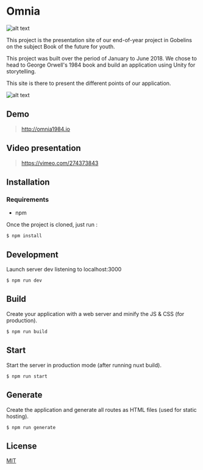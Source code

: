 # Omnia
![alt text](http://antoineabbou.fr/omnia1.png)


This project is the presentation site of our end-of-year project in Gobelins on the subject Book of the future for youth.

This project was built over the period of January to June 2018. We chose to head to George Orwell's 1984 book and build an application using Unity for storytelling.

This site is there to present the different points of our application.

![alt text](http://antoineabbou.fr/omnia2.png)


## Demo
> http://omnia1984.io

## Video presentation
> https://vimeo.com/274373843  

## Installation

### Requirements
* npm

Once the project is cloned, just run :

`$ npm install`


## Development

Launch server dev listening to localhost:3000

```
$ npm run dev
```

## Build
Create your application with a web server and minify the JS & CSS (for production).

```
$ npm run build
```

## Start
Start the server in production mode (after running nuxt build).

```
$ npm run start
```

## Generate

Create the application and generate all routes as HTML files (used for static hosting).

```
$ npm run generate
```

## License
[MIT](https://choosealicense.com/licenses/mit/)
